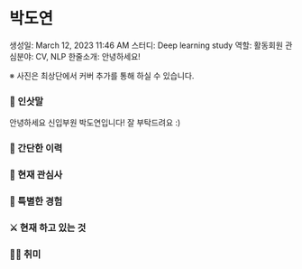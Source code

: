 # 박도연

생성일: March 12, 2023 11:46 AM
스터디: Deep learning study
역할: 활동회원
관심분야: CV, NLP
한줄소개: 안녕하세요!

※ 사진은 최상단에서 커버 추가를 통해 하실 수 있습니다.

### 👋 인삿말

안녕하세요 신입부원 박도연입니다! 잘 부탁드려요 :)

### 📜 간단한 이력

 

### 🤩 현재 관심사

### 👾 특별한 경험

### ⚔️ 현재 하고 있는 것

### 🏄‍♀️ 취미